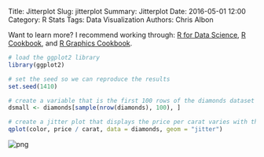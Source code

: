 Title: Jitterplot
Slug: jitterplot
Summary: Jitterplot
Date: 2016-05-01 12:00
Category: R Stats
Tags: Data Visualization
Authors: Chris Albon

Want to learn more? I recommend working through: [R for Data Science](http://amzn.to/2myxnhi), [R Cookbook](http://amzn.to/2lF6hkb), and [R Graphics Cookbook](http://amzn.to/2m0fcPL).

```R
# load the ggplot2 library
library(ggplot2)

# set the seed so we can reproduce the results
set.seed(1410)
```


```R
# create a variable that is the first 100 rows of the diamonds dataset
dsmall <- diamonds[sample(nrow(diamonds), 100), ]
```


```R
# create a jitter plot that displays the price per carat varies with the colour of the diamond using jittering
qplot(color, price / carat, data = diamonds, geom = "jitter")
```









![png]({filename}/images/jitterplot_files/jitterplot_3_1.png)
